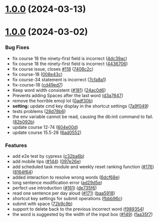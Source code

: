 # [1.0.0](https://github.com/cuixueshe/earthworm/compare/v1.3.3...v1.0.0) (2024-03-13)



# [1.0.0](https://github.com/cuixueshe/earthworm/compare/v1.2.1...v1.0.0) (2024-03-02)


### Bug Fixes

* fix course 18 the ninety-first field is incorrect ([4dc39ac](https://github.com/cuixueshe/earthworm/commit/4dc39ac5a269d4b4a99646010f1499fb7d615326))
* fix course 18 the ninety-first field is incorrect ([4436706](https://github.com/cuixueshe/earthworm/commit/4436706adce89739bec8ddcea1a6e64a9b1f8a30))
* fix course issue, closes [#118](https://github.com/cuixueshe/earthworm/issues/118) ([7408c2c](https://github.com/cuixueshe/earthworm/commit/7408c2c0364f7a597519c97d81d258bbcac81f89))
* fix course-18 ([008e43c](https://github.com/cuixueshe/earthworm/commit/008e43c6e9af16c8b07168ea8a11eab76a835d3a))
* fix course-34 statement is incorrect ([7cfa8a1](https://github.com/cuixueshe/earthworm/commit/7cfa8a1f67d90901ab697cdfdbfb4825e694e833))
* fix-course-18 ([cd49ed7](https://github.com/cuixueshe/earthworm/commit/cd49ed7a12a816e316cf207df1c929a0a55278ad))
* Keep word width consistent ([#181](https://github.com/cuixueshe/earthworm/issues/181)) ([24ac0d6](https://github.com/cuixueshe/earthworm/commit/24ac0d6d6180808f112de464ab5153dba49e3afa))
* Prevents adding Spaces after the last word ([d3a7847](https://github.com/cuixueshe/earthworm/commit/d3a78479479487e3e867506297a857e8dec896a5))
* remove the horrible emoji lol ([0adf30b](https://github.com/cuixueshe/earthworm/commit/0adf30b567791eccd6123fc32d8e10de6cf85366))
* **setting:** update cmd key display in the shortcut settings ([7a9f049](https://github.com/cuixueshe/earthworm/commit/7a9f04906298437b2741bd2b172f1c75ab938b5a))
* tests problems ([28d78b6](https://github.com/cuixueshe/earthworm/commit/28d78b69680c975fea25572ce64816ec2862e530))
* the env variable cannot be read, causing the db:init command to fail. ([82b092b](https://github.com/cuixueshe/earthworm/commit/82b092bce3d744597764126b3a79489a76839a4a))
* update course 12-74 ([604e00d](https://github.com/cuixueshe/earthworm/commit/604e00d04915efc642d28aa2899c5b01d8d52f27))
* update course 15.5-28 ([6ad0552](https://github.com/cuixueshe/earthworm/commit/6ad0552178490fe0f50a6a881d5fa608652e5faf))


### Features

* add e2e test by cypress ([c32ba6b](https://github.com/cuixueshe/earthworm/commit/c32ba6bbdbded166ab194aeda8d1e5979d091ba8))
* add mobile tips ([#144](https://github.com/cuixueshe/earthworm/issues/144)) ([097e26e](https://github.com/cuixueshe/earthworm/commit/097e26e63011e4fb459424a8be04258fefcd85b6))
* add scheduled task module and weekly reset ranking function ([#176](https://github.com/cuixueshe/earthworm/issues/176)) ([8164f64](https://github.com/cuixueshe/earthworm/commit/8164f64fda7b115f1b5a128b22867e5f7f56fcc6))
* added interaction to resolve wrong words ([6dcf68e](https://github.com/cuixueshe/earthworm/commit/6dcf68e2dc12b8c1969fd7a9e9ce568fb9a2d261))
* long sentence modification error ([ad29d5e](https://github.com/cuixueshe/earthworm/commit/ad29d5e01b99deeac2448b017af7f201e16caa3b))
* perfect use introduction ([#161](https://github.com/cuixueshe/earthworm/issues/161)) ([de735f6](https://github.com/cuixueshe/earthworm/commit/de735f67ea3d925922cfc76100ba8a4d2a667cb9))
* read one sentence per day aloud ([#171](https://github.com/cuixueshe/earthworm/issues/171)) ([baa5918](https://github.com/cuixueshe/earthworm/commit/baa59181c0bb16f1a755d47695d57485dec1d40b))
* shortcut key settings for submit operations ([fbbb96c](https://github.com/cuixueshe/earthworm/commit/fbbb96c13dd3ac949718f8295c47a5fe530e0e4b))
* submit with space ([72b9c9b](https://github.com/cuixueshe/earthworm/commit/72b9c9b60c3bce379d4b80416c45cafbc7beff2a))
* support to delete back to the previous incorrect word ([f989354](https://github.com/cuixueshe/earthworm/commit/f989354e200347d6887e0c08ff3d7945c3fcc4b2))
* the word is suggested by the width of the input box ([#149](https://github.com/cuixueshe/earthworm/issues/149)) ([faa35f7](https://github.com/cuixueshe/earthworm/commit/faa35f7410dabaec1ac696d02257d0383482d9f9))



